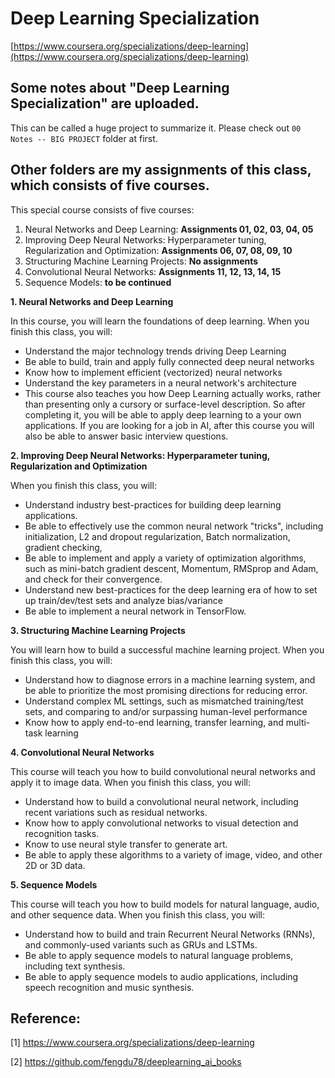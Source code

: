 # Deep Learning Specialization

[https://www.coursera.org/specializations/deep-learning](https://www.coursera.org/specializations/deep-learning)

## Some notes about "Deep Learning Specialization" are uploaded. 
This can be called a huge project to summarize it. Please check out `00 Notes -- BIG PROJECT` folder at first. 

## Other folders are my assignments of this class, which consists of five courses.
This special course consists of five courses:
1. Neural Networks and Deep Learning: **Assignments 01, 02, 03, 04, 05**
2. Improving Deep Neural Networks: Hyperparameter tuning, Regularization and Optimization: **Assignments 06, 07, 08, 09, 10**
3. Structuring Machine Learning Projects: **No assignments**
4. Convolutional Neural Networks: **Assignments 11, 12, 13, 14, 15**
5. Sequence Models: **to be continued**


**1. Neural Networks and Deep Learning**

In this course, you will learn the foundations of deep learning. When you finish this class, you will:
- Understand the major technology trends driving Deep Learning
- Be able to build, train and apply fully connected deep neural networks
- Know how to implement efficient (vectorized) neural networks
- Understand the key parameters in a neural network's architecture
- This course also teaches you how Deep Learning actually works, rather than presenting only a cursory or surface-level description. So after completing it, you will be able to apply deep learning to a your own applications. If you are looking for a job in AI, after this course you will also be able to answer basic interview questions.


**2. Improving Deep Neural Networks: Hyperparameter tuning, Regularization and Optimization**

When you finish this class, you will:
- Understand industry best-practices for building deep learning applications.
- Be able to effectively use the common neural network "tricks", including initialization, L2 and dropout regularization, Batch normalization, gradient checking,
- Be able to implement and apply a variety of optimization algorithms, such as mini-batch gradient descent, Momentum, RMSprop and Adam, and check for their convergence.
- Understand new best-practices for the deep learning era of how to set up train/dev/test sets and analyze bias/variance
- Be able to implement a neural network in TensorFlow.


**3. Structuring Machine Learning Projects**

You will learn how to build a successful machine learning project. When you finish this class, you will:
- Understand how to diagnose errors in a machine learning system, and be able to prioritize the most promising directions for reducing error.
- Understand complex ML settings, such as mismatched training/test sets, and comparing to and/or surpassing human-level performance
- Know how to apply end-to-end learning, transfer learning, and multi-task learning


**4. Convolutional Neural Networks**

This course will teach you how to build convolutional neural networks and apply it to image data. When you finish this class, you will:
- Understand how to build a convolutional neural network, including recent variations such as residual networks.
- Know how to apply convolutional networks to visual detection and recognition tasks.
- Know to use neural style transfer to generate art.
- Be able to apply these algorithms to a variety of image, video, and other 2D or 3D data.


**5. Sequence Models**

This course will teach you how to build models for natural language, audio, and other sequence data. When you finish this class, you will:
- Understand how to build and train Recurrent Neural Networks (RNNs), and commonly-used variants such as GRUs and LSTMs.
- Be able to apply sequence models to natural language problems, including text synthesis.
- Be able to apply sequence models to audio applications, including speech recognition and music synthesis.

## Reference:
[1] https://www.coursera.org/specializations/deep-learning

[2] https://github.com/fengdu78/deeplearning_ai_books
